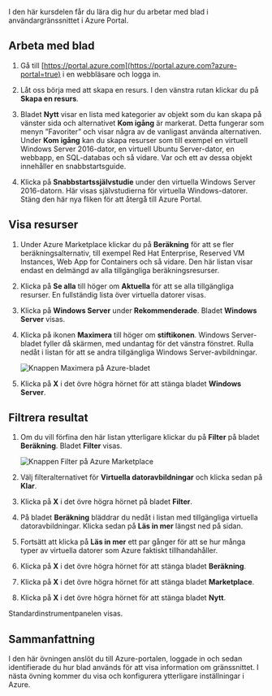 I den här kursdelen får du lära dig hur du arbetar med blad i användargränssnittet i Azure Portal.

## <a name="working-with-blades"></a>Arbeta med blad

1. Gå till [https://portal.azure.com](https://portal.azure.com?azure-portal=true) i en webbläsare och logga in.

2. Låt oss börja med att skapa en resurs. I den vänstra rutan klickar du på **Skapa en resurs**.

3. Bladet **Nytt** visar en lista med kategorier av objekt som du kan skapa på vänster sida och alternativet **Kom igång** är markerat. Detta fungerar som menyn ”Favoriter” och visar några av de vanligast använda alternativen. Under **Kom igång** kan du skapa resurser som till exempel en virtuell Windows Server 2016-dator, en virtuell Ubuntu Server-dator, en webbapp, en SQL-databas och så vidare. Var och ett av dessa objekt innehåller en snabbstartsguide.

4. Klicka på **Snabbstartssjälvstudie** under den virtuella Windows Server 2016-datorn. Här visas självstudierna för virtuella Windows-datorer. Stäng den här nya fliken för att återgå till Azure Portal.

## <a name="viewing-resources"></a>Visa resurser

1. Under Azure Marketplace klickar du på **Beräkning** för att se fler beräkningsalternativ, till exempel Red Hat Enterprise, Reserved VM Instances, Web App for Containers och så vidare. Den här listan visar endast en delmängd av alla tillgängliga beräkningsresurser.

2. Klicka på **Se alla** till höger om **Aktuella** för att se alla tillgängliga resurser. En fullständig lista över virtuella datorer visas.

3. Klicka på **Windows Server** under **Rekommenderade**. Bladet **Windows Server** visas.

4. Klicka på ikonen **Maximera** till höger om **stiftikonen**. Windows Server-bladet fyller då skärmen, med undantag för det vänstra fönstret. Rulla nedåt i listan för att se andra tillgängliga Windows Server-avbildningar.

    ![Knappen Maximera på Azure-bladet](../media-draft/6-maximize-button.png)

5. Klicka på **X** i det övre högra hörnet för att stänga bladet **Windows Server**.

## <a name="filtering-results"></a>Filtrera resultat

1. Om du vill förfina den här listan ytterligare klickar du på **Filter** på bladet **Beräkning**. Bladet **Filter** visas.

    ![Knappen Filter på Azure Marketplace](../media-draft/6-filter.png)

2. Välj filteralternativet för **Virtuella datoravbildningar** och klicka sedan på **Klar**.

3. Klicka på **X** i det övre högra hörnet på bladet **Filter**.

1. På bladet **Beräkning** bläddrar du nedåt i listan med tillgängliga virtuella datoravbildningar. Klicka sedan på **Läs in mer** längst ned på sidan.

1. Fortsätt att klicka på **Läs in mer** ett par gånger för att se hur många typer av virtuella datorer som Azure faktiskt tillhandahåller.

1. Klicka på **X** i det övre högra hörnet för att stänga bladet **Beräkning**.

1. Klicka på **X** i det övre högra hörnet för att stänga bladet **Marketplace**.

1. Klicka på **X** i det övre högra hörnet för att stänga bladet **Nytt**.

Standardinstrumentpanelen visas.

## <a name="summary"></a>Sammanfattning

I den här övningen anslöt du till Azure-portalen, loggade in och sedan identifierade du hur blad används för att visa information om gränssnittet. I nästa övning kommer du visa och konfigurera ytterligare inställningar i Azure.
